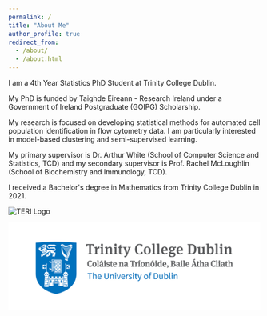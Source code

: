 ```yaml
---
permalink: /
title: "About Me"
author_profile: true
redirect_from: 
  - /about/
  - /about.html
---
```


I am a 4th Year Statistics PhD Student at Trinity College Dublin.

My PhD is funded by Taighde Éireann - Research Ireland under a Government of Ireland Postgraduate (GOIPG) Scholarship.

My research is focused on developing statistical methods for automated cell population identification in flow cytometry data. I am particularly interested in model-based clustering and semi-supervised learning.

My primary supervisor is Dr. Arthur White (School of Computer Science and Statistics, TCD) and my secondary supervisor is Prof. Rachel McLoughlin (School of Biochemistry and Immunology, TCD).

I received a Bachelor's degree in Mathematics from Trinity College Dublin in 2021.

![TERI Logo](images/Research_Ireland_RGB_logo_black-scaled "TERI_Logo")

![TCD Logo](images/Trinity_Main_Logo.jpg "TCD_Logo")
